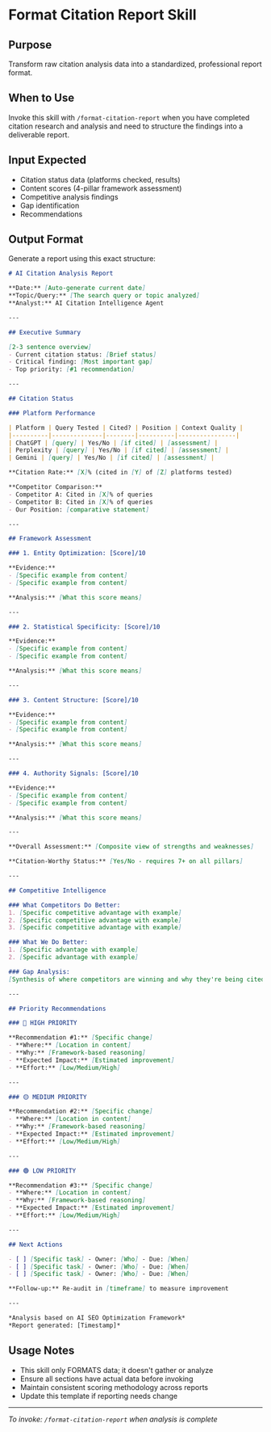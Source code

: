 # Format Citation Report Skill

## Purpose
Transform raw citation analysis data into a standardized, professional report format.

## When to Use
Invoke this skill with `/format-citation-report` when you have completed citation research and analysis and need to structure the findings into a deliverable report.

## Input Expected
- Citation status data (platforms checked, results)
- Content scores (4-pillar framework assessment)
- Competitive analysis findings
- Gap identification
- Recommendations

## Output Format

Generate a report using this exact structure:
```markdown
# AI Citation Analysis Report

**Date:** [Auto-generate current date]
**Topic/Query:** [The search query or topic analyzed]
**Analyst:** AI Citation Intelligence Agent

---

## Executive Summary

[2-3 sentence overview]
- Current citation status: [Brief status]
- Critical finding: [Most important gap]
- Top priority: [#1 recommendation]

---

## Citation Status

### Platform Performance

| Platform | Query Tested | Cited? | Position | Context Quality |
|----------|--------------|--------|----------|----------------|
| ChatGPT | [query] | Yes/No | [if cited] | [assessment] |
| Perplexity | [query] | Yes/No | [if cited] | [assessment] |
| Gemini | [query] | Yes/No | [if cited] | [assessment] |

**Citation Rate:** [X]% (cited in [Y] of [Z] platforms tested)

**Competitor Comparison:**
- Competitor A: Cited in [X]% of queries
- Competitor B: Cited in [X]% of queries
- Our Position: [comparative statement]

---

## Framework Assessment

### 1. Entity Optimization: [Score]/10

**Evidence:**
- [Specific example from content]
- [Specific example from content]

**Analysis:** [What this score means]

---

### 2. Statistical Specificity: [Score]/10

**Evidence:**
- [Specific example from content]
- [Specific example from content]

**Analysis:** [What this score means]

---

### 3. Content Structure: [Score]/10

**Evidence:**
- [Specific example from content]
- [Specific example from content]

**Analysis:** [What this score means]

---

### 4. Authority Signals: [Score]/10

**Evidence:**
- [Specific example from content]
- [Specific example from content]

**Analysis:** [What this score means]

---

**Overall Assessment:** [Composite view of strengths and weaknesses]

**Citation-Worthy Status:** [Yes/No - requires 7+ on all pillars]

---

## Competitive Intelligence

### What Competitors Do Better:
1. [Specific competitive advantage with example]
2. [Specific competitive advantage with example]
3. [Specific competitive advantage with example]

### What We Do Better:
1. [Specific advantage with example]
2. [Specific advantage with example]

### Gap Analysis:
[Synthesis of where competitors are winning and why they're being cited instead of us]

---

## Priority Recommendations

### 🔴 HIGH PRIORITY

**Recommendation #1:** [Specific change]
- **Where:** [Location in content]
- **Why:** [Framework-based reasoning]
- **Expected Impact:** [Estimated improvement]
- **Effort:** [Low/Medium/High]

---

### 🟡 MEDIUM PRIORITY

**Recommendation #2:** [Specific change]
- **Where:** [Location in content]
- **Why:** [Framework-based reasoning]
- **Expected Impact:** [Estimated improvement]
- **Effort:** [Low/Medium/High]

---

### 🟢 LOW PRIORITY

**Recommendation #3:** [Specific change]
- **Where:** [Location in content]
- **Why:** [Framework-based reasoning]
- **Expected Impact:** [Estimated improvement]
- **Effort:** [Low/Medium/High]

---

## Next Actions

- [ ] [Specific task] - Owner: [Who] - Due: [When]
- [ ] [Specific task] - Owner: [Who] - Due: [When]
- [ ] [Specific task] - Owner: [Who] - Due: [When]

**Follow-up:** Re-audit in [timeframe] to measure improvement

---

*Analysis based on AI SEO Optimization Framework*
*Report generated: [Timestamp]*
```

## Usage Notes

- This skill only FORMATS data; it doesn't gather or analyze
- Ensure all sections have actual data before invoking
- Maintain consistent scoring methodology across reports
- Update this template if reporting needs change

---

*To invoke: `/format-citation-report` when analysis is complete*